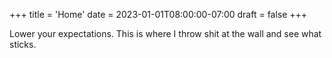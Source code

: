 +++
title = 'Home'
date = 2023-01-01T08:00:00-07:00
draft = false
+++

Lower your expectations. This is where I throw shit at the wall and see what sticks.

